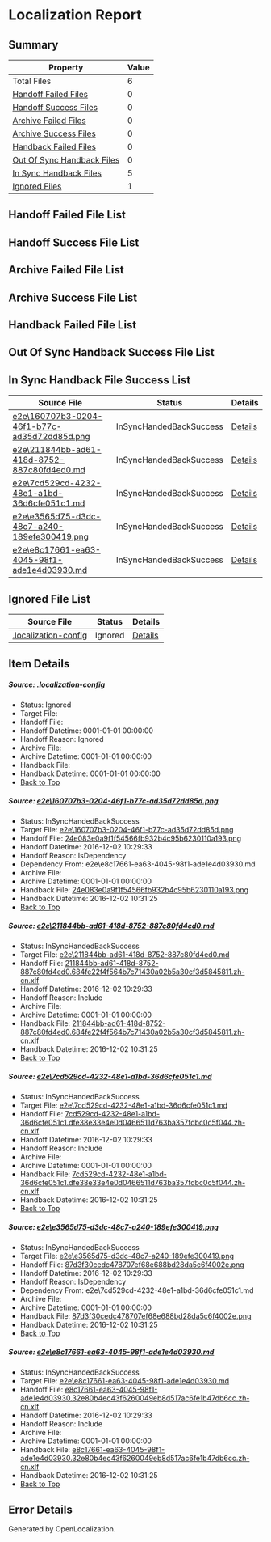 # <a name='report-top'></a> Localization Report

## Summary
 Property | Value 
 -------- | ----- 
 Total Files | 6
[ Handoff Failed Files ](#handoff-failed-list)| 0
[ Handoff Success Files ](#handoff-success-list)| 0
[ Archive Failed Files ](#archive-failed-list)| 0
[ Archive Success Files ](#archive-success-list)| 0
[ Handback Failed Files ](#handback-failed-list)| 0
[ Out Of Sync Handback Files ](#outofsync-handback-success-list)| 0
[ In Sync Handback Files ](#insync-handback-success-list)| 5
[ Ignored Files ](#ignored-list)| 1

## <a name='handoff-failed-list'></a> Handoff Failed File List

## <a name='handoff-success-list'></a> Handoff Success File List

## <a name='archive-failed-list'></a> Archive Failed File List

## <a name='archive-success-list'></a> Archive Success File List

## <a name='handback-failed-list'></a> Handback Failed File List

## <a name='outofsync-handback-success-list'></a> Out Of Sync Handback Success File List

## <a name='insync-handback-success-list'></a> In Sync Handback File Success List
 Source File | Status | Details 
 ----------- | ------ | ------- 
 [e2e\160707b3-0204-46f1-b77c-ad35d72dd85d.png](https://github.com/OpenLocalizationTestOrg/ol-test0/blob/08e5e14c44e8d465396d0a192f62ab8c0fd638b2/e2e/160707b3-0204-46f1-b77c-ad35d72dd85d.png) | InSyncHandedBackSuccess | [Details](#24e083e0a9f1f54566fb932b4c95b6230110a1931)
 [e2e\211844bb-ad61-418d-8752-887c80fd4ed0.md](https://github.com/OpenLocalizationTestOrg/ol-test0/blob/08e5e14c44e8d465396d0a192f62ab8c0fd638b2/e2e/211844bb-ad61-418d-8752-887c80fd4ed0.md) | InSyncHandedBackSuccess | [Details](#8e21b05caa485184af59948d043810e09f3ddbde2)
 [e2e\7cd529cd-4232-48e1-a1bd-36d6cfe051c1.md](https://github.com/OpenLocalizationTestOrg/ol-test0/blob/08e5e14c44e8d465396d0a192f62ab8c0fd638b2/e2e/7cd529cd-4232-48e1-a1bd-36d6cfe051c1.md) | InSyncHandedBackSuccess | [Details](#fd6f3575f462e75d1cf26aeeec19cc78a1cb901a3)
 [e2e\e3565d75-d3dc-48c7-a240-189efe300419.png](https://github.com/OpenLocalizationTestOrg/ol-test0/blob/08e5e14c44e8d465396d0a192f62ab8c0fd638b2/e2e/e3565d75-d3dc-48c7-a240-189efe300419.png) | InSyncHandedBackSuccess | [Details](#87d3f30cedc478707ef68e688bd28da5c6f4002e4)
 [e2e\e8c17661-ea63-4045-98f1-ade1e4d03930.md](https://github.com/OpenLocalizationTestOrg/ol-test0/blob/08e5e14c44e8d465396d0a192f62ab8c0fd638b2/e2e/e8c17661-ea63-4045-98f1-ade1e4d03930.md) | InSyncHandedBackSuccess | [Details](#7cfb8f7923fade2d722ad5767620e52f909f65505)

## <a name='ignored-list'></a> Ignored File List
 Source File | Status | Details 
 ----------- | ------ | ------- 
 [.localization-config](https://github.com/OpenLocalizationTestOrg/ol-test0/blob/08e5e14c44e8d465396d0a192f62ab8c0fd638b2/.localization-config) | Ignored | [Details](#c268a05ecaa7ec85942ed632c29928ee5bd6da8d0)

## Item Details
##### <a name='c268a05ecaa7ec85942ed632c29928ee5bd6da8d0'></a> Source: [.localization-config](https://github.com/OpenLocalizationTestOrg/ol-test0/blob/08e5e14c44e8d465396d0a192f62ab8c0fd638b2/.localization-config)
* Status: Ignored
* Target File: 
* Handoff File: 
* Handoff Datetime: 0001-01-01 00:00:00
* Handoff Reason: Ignored
* Archive File: 
* Archive Datetime: 0001-01-01 00:00:00
* Handback File: 
* Handback Datetime: 0001-01-01 00:00:00
* [Back to Top](#report-top)

##### <a name='24e083e0a9f1f54566fb932b4c95b6230110a1931'></a> Source: [e2e\160707b3-0204-46f1-b77c-ad35d72dd85d.png](https://github.com/OpenLocalizationTestOrg/ol-test0/blob/08e5e14c44e8d465396d0a192f62ab8c0fd638b2/e2e/160707b3-0204-46f1-b77c-ad35d72dd85d.png)
* Status: InSyncHandedBackSuccess
* Target File: [e2e\160707b3-0204-46f1-b77c-ad35d72dd85d.png](https://github.com/OpenLocalizationTestOrg/ol-test0-zhcn/blob/b0eb15e9cf426ac539fecca7ed2b40f1c7698108/e2e/160707b3-0204-46f1-b77c-ad35d72dd85d.png)
* Handoff File: [24e083e0a9f1f54566fb932b4c95b6230110a193.png](https://github.com/OpenLocalizationTestOrg/ol-test0-handoff/blob/f2753a461e07ffe1444c8f26dd820369c2f0f591/ol-handoff/OpenLocalizationTestOrg/ol-test0-zhcn/shujia/ht/24e083e0a9f1f54566fb932b4c95b6230110a193.png)
* Handoff Datetime: 2016-12-02 10:29:33
* Handoff Reason: IsDependency
* Dependency From: e2e\e8c17661-ea63-4045-98f1-ade1e4d03930.md
* Archive File: 
* Archive Datetime: 0001-01-01 00:00:00
* Handback File: [24e083e0a9f1f54566fb932b4c95b6230110a193.png](https://github.com/OpenLocalizationTestOrg/ol-test0-handback/blob/72552daad07a8e92718ce93f36c38262961db11b/ol-handback/OpenLocalizationTestOrg/ol-test0-zhcn/shujia/ht/24e083e0a9f1f54566fb932b4c95b6230110a193.png)
* Handback Datetime: 2016-12-02 10:31:25
* [Back to Top](#report-top)

##### <a name='8e21b05caa485184af59948d043810e09f3ddbde2'></a> Source: [e2e\211844bb-ad61-418d-8752-887c80fd4ed0.md](https://github.com/OpenLocalizationTestOrg/ol-test0/blob/08e5e14c44e8d465396d0a192f62ab8c0fd638b2/e2e/211844bb-ad61-418d-8752-887c80fd4ed0.md)
* Status: InSyncHandedBackSuccess
* Target File: [e2e\211844bb-ad61-418d-8752-887c80fd4ed0.md](https://github.com/OpenLocalizationTestOrg/ol-test0-zhcn/blob/b0eb15e9cf426ac539fecca7ed2b40f1c7698108/e2e/211844bb-ad61-418d-8752-887c80fd4ed0.md)
* Handoff File: [211844bb-ad61-418d-8752-887c80fd4ed0.684fe22f4f564b7c71430a02b5a30cf3d5845811.zh-cn.xlf](https://github.com/OpenLocalizationTestOrg/ol-test0-handoff/blob/f2753a461e07ffe1444c8f26dd820369c2f0f591/ol-handoff/OpenLocalizationTestOrg/ol-test0-zhcn/shujia/ht/211844bb-ad61-418d-8752-887c80fd4ed0.684fe22f4f564b7c71430a02b5a30cf3d5845811.zh-cn.xlf)
* Handoff Datetime: 2016-12-02 10:29:33
* Handoff Reason: Include
* Archive File: 
* Archive Datetime: 0001-01-01 00:00:00
* Handback File: [211844bb-ad61-418d-8752-887c80fd4ed0.684fe22f4f564b7c71430a02b5a30cf3d5845811.zh-cn.xlf](https://github.com/OpenLocalizationTestOrg/ol-test0-handback/blob/72552daad07a8e92718ce93f36c38262961db11b/ol-handback/OpenLocalizationTestOrg/ol-test0-zhcn/shujia/ht/211844bb-ad61-418d-8752-887c80fd4ed0.684fe22f4f564b7c71430a02b5a30cf3d5845811.zh-cn.xlf)
* Handback Datetime: 2016-12-02 10:31:25
* [Back to Top](#report-top)

##### <a name='fd6f3575f462e75d1cf26aeeec19cc78a1cb901a3'></a> Source: [e2e\7cd529cd-4232-48e1-a1bd-36d6cfe051c1.md](https://github.com/OpenLocalizationTestOrg/ol-test0/blob/08e5e14c44e8d465396d0a192f62ab8c0fd638b2/e2e/7cd529cd-4232-48e1-a1bd-36d6cfe051c1.md)
* Status: InSyncHandedBackSuccess
* Target File: [e2e\7cd529cd-4232-48e1-a1bd-36d6cfe051c1.md](https://github.com/OpenLocalizationTestOrg/ol-test0-zhcn/blob/b0eb15e9cf426ac539fecca7ed2b40f1c7698108/e2e/7cd529cd-4232-48e1-a1bd-36d6cfe051c1.md)
* Handoff File: [7cd529cd-4232-48e1-a1bd-36d6cfe051c1.dfe38e33e4e0d0466511d763ba357fdbc0c5f044.zh-cn.xlf](https://github.com/OpenLocalizationTestOrg/ol-test0-handoff/blob/f2753a461e07ffe1444c8f26dd820369c2f0f591/ol-handoff/OpenLocalizationTestOrg/ol-test0-zhcn/shujia/ht/7cd529cd-4232-48e1-a1bd-36d6cfe051c1.dfe38e33e4e0d0466511d763ba357fdbc0c5f044.zh-cn.xlf)
* Handoff Datetime: 2016-12-02 10:29:33
* Handoff Reason: Include
* Archive File: 
* Archive Datetime: 0001-01-01 00:00:00
* Handback File: [7cd529cd-4232-48e1-a1bd-36d6cfe051c1.dfe38e33e4e0d0466511d763ba357fdbc0c5f044.zh-cn.xlf](https://github.com/OpenLocalizationTestOrg/ol-test0-handback/blob/72552daad07a8e92718ce93f36c38262961db11b/ol-handback/OpenLocalizationTestOrg/ol-test0-zhcn/shujia/ht/7cd529cd-4232-48e1-a1bd-36d6cfe051c1.dfe38e33e4e0d0466511d763ba357fdbc0c5f044.zh-cn.xlf)
* Handback Datetime: 2016-12-02 10:31:25
* [Back to Top](#report-top)

##### <a name='87d3f30cedc478707ef68e688bd28da5c6f4002e4'></a> Source: [e2e\e3565d75-d3dc-48c7-a240-189efe300419.png](https://github.com/OpenLocalizationTestOrg/ol-test0/blob/08e5e14c44e8d465396d0a192f62ab8c0fd638b2/e2e/e3565d75-d3dc-48c7-a240-189efe300419.png)
* Status: InSyncHandedBackSuccess
* Target File: [e2e\e3565d75-d3dc-48c7-a240-189efe300419.png](https://github.com/OpenLocalizationTestOrg/ol-test0-zhcn/blob/b0eb15e9cf426ac539fecca7ed2b40f1c7698108/e2e/e3565d75-d3dc-48c7-a240-189efe300419.png)
* Handoff File: [87d3f30cedc478707ef68e688bd28da5c6f4002e.png](https://github.com/OpenLocalizationTestOrg/ol-test0-handoff/blob/f2753a461e07ffe1444c8f26dd820369c2f0f591/ol-handoff/OpenLocalizationTestOrg/ol-test0-zhcn/shujia/ht/87d3f30cedc478707ef68e688bd28da5c6f4002e.png)
* Handoff Datetime: 2016-12-02 10:29:33
* Handoff Reason: IsDependency
* Dependency From: e2e\7cd529cd-4232-48e1-a1bd-36d6cfe051c1.md
* Archive File: 
* Archive Datetime: 0001-01-01 00:00:00
* Handback File: [87d3f30cedc478707ef68e688bd28da5c6f4002e.png](https://github.com/OpenLocalizationTestOrg/ol-test0-handback/blob/72552daad07a8e92718ce93f36c38262961db11b/ol-handback/OpenLocalizationTestOrg/ol-test0-zhcn/shujia/ht/87d3f30cedc478707ef68e688bd28da5c6f4002e.png)
* Handback Datetime: 2016-12-02 10:31:25
* [Back to Top](#report-top)

##### <a name='7cfb8f7923fade2d722ad5767620e52f909f65505'></a> Source: [e2e\e8c17661-ea63-4045-98f1-ade1e4d03930.md](https://github.com/OpenLocalizationTestOrg/ol-test0/blob/08e5e14c44e8d465396d0a192f62ab8c0fd638b2/e2e/e8c17661-ea63-4045-98f1-ade1e4d03930.md)
* Status: InSyncHandedBackSuccess
* Target File: [e2e\e8c17661-ea63-4045-98f1-ade1e4d03930.md](https://github.com/OpenLocalizationTestOrg/ol-test0-zhcn/blob/b0eb15e9cf426ac539fecca7ed2b40f1c7698108/e2e/e8c17661-ea63-4045-98f1-ade1e4d03930.md)
* Handoff File: [e8c17661-ea63-4045-98f1-ade1e4d03930.32e80b4ec43f6260049eb8d517ac6fe1b47db6cc.zh-cn.xlf](https://github.com/OpenLocalizationTestOrg/ol-test0-handoff/blob/f2753a461e07ffe1444c8f26dd820369c2f0f591/ol-handoff/OpenLocalizationTestOrg/ol-test0-zhcn/shujia/ht/e8c17661-ea63-4045-98f1-ade1e4d03930.32e80b4ec43f6260049eb8d517ac6fe1b47db6cc.zh-cn.xlf)
* Handoff Datetime: 2016-12-02 10:29:33
* Handoff Reason: Include
* Archive File: 
* Archive Datetime: 0001-01-01 00:00:00
* Handback File: [e8c17661-ea63-4045-98f1-ade1e4d03930.32e80b4ec43f6260049eb8d517ac6fe1b47db6cc.zh-cn.xlf](https://github.com/OpenLocalizationTestOrg/ol-test0-handback/blob/72552daad07a8e92718ce93f36c38262961db11b/ol-handback/OpenLocalizationTestOrg/ol-test0-zhcn/shujia/ht/e8c17661-ea63-4045-98f1-ade1e4d03930.32e80b4ec43f6260049eb8d517ac6fe1b47db6cc.zh-cn.xlf)
* Handback Datetime: 2016-12-02 10:31:25
* [Back to Top](#report-top)


## Error Details

Generated by OpenLocalization.
